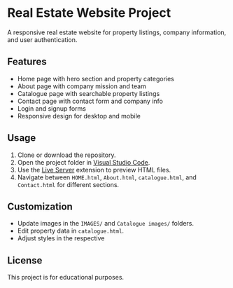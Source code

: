 # Real Estate Website Project

A responsive real estate website for property listings, company information, and user authentication.

## Features

- Home page with hero section and property categories
- About page with company mission and team
- Catalogue page with searchable property listings
- Contact page with contact form and company info
- Login and signup forms
- Responsive design for desktop and mobile


## Usage

1. Clone or download the repository.
2. Open the project folder in [Visual Studio Code](https://code.visualstudio.com/).
3. Use the [Live Server](https://marketplace.visualstudio.com/items?itemName=ritwickdey.LiveServer) extension to preview HTML files.
4. Navigate between `HOME.html`, `About.html`, `catalogue.html`, and `Contact.html` for different sections.

## Customization

- Update images in the `IMAGES/` and `Catalogue images/` folders.
- Edit property data in `catalogue.html`.
- Adjust styles in the respective

## License

This project is for educational purposes.
